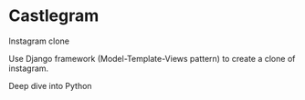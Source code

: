 # Castlegram
Instagram clone

Use Django framework (Model-Template-Views pattern) to create a clone of instagram. 

Deep dive into Python
